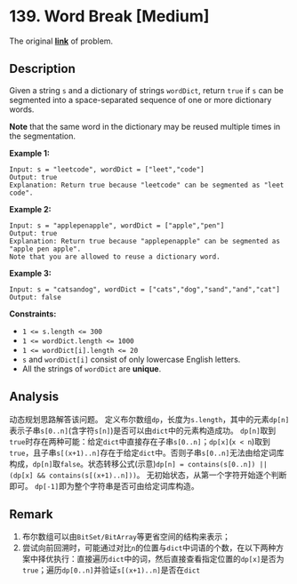 # 139. Word Break [Medium]

The original [**link**](https://leetcode.com/problems/word-break/) of problem.

## Description

Given a string `s` and a dictionary of strings `wordDict`, return `true` if `s` can be segmented into a space-separated sequence of one or more dictionary words.

**Note** that the same word in the dictionary may be reused multiple times in the segmentation.

**Example 1:**

```
Input: s = "leetcode", wordDict = ["leet","code"]
Output: true
Explanation: Return true because "leetcode" can be segmented as "leet code".
```

**Example 2:**

```
Input: s = "applepenapple", wordDict = ["apple","pen"]
Output: true
Explanation: Return true because "applepenapple" can be segmented as "apple pen apple".
Note that you are allowed to reuse a dictionary word.
```

**Example 3:**

```
Input: s = "catsandog", wordDict = ["cats","dog","sand","and","cat"]
Output: false
```

**Constraints:**

+ `1 <= s.length <= 300`
+ `1 <= wordDict.length <= 1000`
+ `1 <= wordDict[i].length <= 20`
+ `s` and `wordDict[i]` consist of only lowercase English letters.
+ All the strings of `wordDict` are **unique**.

## Analysis

动态规划思路解答该问题。
定义布尔数组`dp`，长度为`s.length`，其中的元素`dp[n]`表示子串`s[0..n]`(含字符`s[n]`)是否可以由`dict`中的元素构造成功。
`dp[n]`取到`true`时存在两种可能：给定`dict`中直接存在子串`s[0..n]`；`dp[x]`(`x < n`)取到`true`，且子串`s[(x+1)..n]`存在于给定`dict`中。否则子串`s[0..n]`无法由给定词库构成，`dp[n]`取`false`。状态转移公式(示意)`dp[n] = contains(s[0..n]) || (dp[x] && contains(s[(x+1)..n]))`。
无初始状态，从第一个字符开始逐个判断即可。
`dp[-1]`即为整个字符串是否可由给定词库构造。

## Remark

1. 布尔数组可以由`BitSet/BitArray`等更省空间的结构来表示；
2. 尝试向前回溯时，可能通过对比`n`的位置与`dict`中词语的个数，在以下两种方案中择优执行：直接遍历`dict`中的词，然后直接查看指定位置的`dp[x]`是否为`true`；遍历`dp[0..n]`并验证`s[(x+1)..n]`是否在`dict`